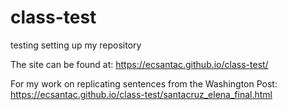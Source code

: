 # class-test
testing setting up my repository


The site can be found at: https://ecsantac.github.io/class-test/ 

For my work on replicating sentences from the Washington Post: https://ecsantac.github.io/class-test/santacruz_elena_final.html



